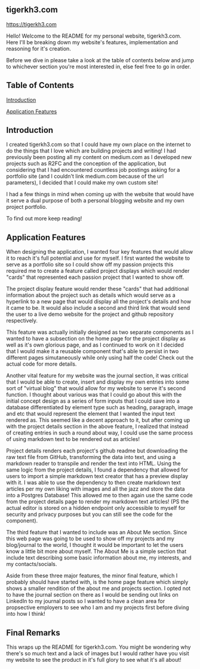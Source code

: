## tigerkh3.com 

https://tigerkh3.com

Hello! Welcome to the README for my personal website, tigerkh3.com. Here I'll be breaking down my website's features, implementation and reasoning for it's creation. 

Before we dive in please take a look at the table of contents below and jump to whichever section you're most interested in, else feel free to go in order. 

## Table of Contents

[Introduction](#introduction)

[Application Features](#application-features)

## Introduction 

I created tigerkh3.com so that I could have my own place on the internet to do the things that I love which are building projects and writing! I had previously been posting all my content on medium.com as I developed new projects such as R2FC and the conception of the application, but considering that I had encountered countless job postings asking for a portfolio site (and I couldn't link medium.com because of the url parameters), I decided that I could make my own custom site!

I had a few things in mind when coming up with the website that would have it serve a dual purpose of both a personal blogging website and my own project portfolio. 

To find out more keep reading!

## Application Features 

When designing the application, I wanted four key features that would allow it to reach it's full potential and use for myself. I first wanted the website to serve as a portfolio site so I could show off my passion projects this required me to create a feature called project displays which would render "cards" that represented each passion project that I wanted to show off. 

The project display feature would render these "cards" that had additional information about the project such as details which would serve as a hyperlink to a new page that would display all the project's details and how it came to be. It would also include a second and third link that would send the user to a live demo website for the project and github repository respectively. 

This feature was actually initially designed as two separate components as I wanted to have a subsection on the home page for the project display as well as it's own glorious page, and as I continued to work on it I decided that I would make it a reusable component that's able to persist in two different pages simutaneously while only using half the code! Check out the actual code for more details. 

Another vital feature for my website was the journal section, it was critical that I would be able to create, insert and display my own entries into some sort of "virtual blog" that would allow for my website to serve it's second function. I thought about various was that I could go about this with the initial concept design as a series of form inputs that I could save into a database differentiated by element type such as heading, paragraph, image and etc that would represent the element that I wanted the input text rendered as. This seemed like a decent approach to it, but after coming up with the project details section in the above feature, I realized that instead of creating entries in such a round about way, I could use the same process of using markdown text to be rendered out as articles!

Project details renders each project's github readme but downloading the raw text file from GitHub, transforming the data into text, and using a markdown reader to transpile and render the text into HTML. Using the same logic from the project details, I found a dependency that allowed for users to import a simple markdown text creator that has a preview display with it. I was able to use the dependency to then create markdown text articles per my own liking with images and all the jazz and store the data into a Postgres Database! This allowed me to then again use the same code from the project details page to render my markdown text articles! (PS the actual editor is stored on a hidden endpoint only accessible to myself for security and privacy purposes but you can still see the code for the component).

The third feature that I wanted to include was an About Me section. Since this web page was going to be used to show off my projects and my blog/journal to the world, I thought it would be important to let the users know a little bit more about myself. The About Me is a simple section that include text describing some basic information about me, my interests, and my contacts/socials. 

Aside from these three major features, the minor final feature, which I probably should have started with, is the home page feature which simply shows a smaller rendition of the about me and projects section. I opted not to have the journal section on there as I would be sending out links on LinkedIn to my journal posts so I wanted to have a clean area for propsective employers to see who I am and my projects first before diving into how I think!

## Final Remarks

This wraps up the README for tigerkh3.com. You might be wondering why there's so much text and a lack of images but I would rather have you visit my website to see the product in it's full glory to see what it's all about!

